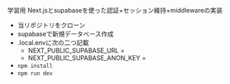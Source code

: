 学習用 Next.jsとsupabaseを使った認証+セッション維持+middlewareの実装

- 当リポジトリをクローン
- supabaseで新規データベース作成
- .local.envに次の二つ記載
  - NEXT_PUBLIC_SUPABASE_URL =
  - NEXT_PUBLIC_SUPABASE_ANON_KEY =
- `npm install`
- `npm run dev`
